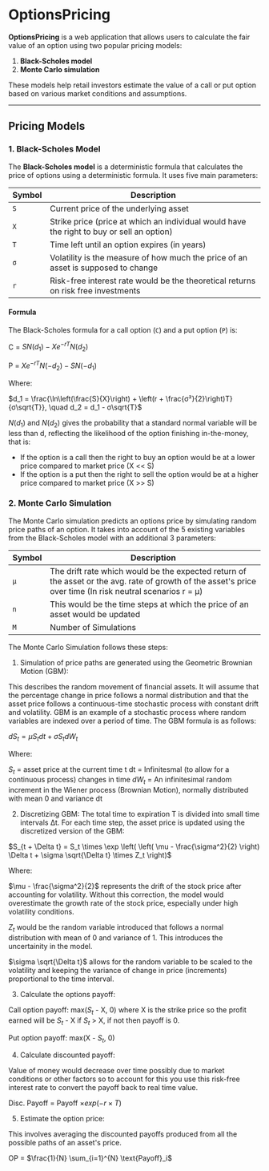 # OptionsPricing

**OptionsPricing** is a web application that allows users to calculate the fair value of an option using two popular pricing models:

1. **Black-Scholes model**
2. **Monte Carlo simulation**

These models help retail investors estimate the value of a call or put option based on various market conditions and assumptions.

---


## Pricing Models

### 1. Black-Scholes Model

The **Black-Scholes model** is a deterministic formula that calculates the price of options using a deterministic formula. It uses five main parameters:

| Symbol   | Description                                                                                |
|----------|--------------------------------------------------------------------------------------------|
| `S`      | Current price of the underlying asset                                                      |
| `X`      | Strike price (price at which an individual would have the right to buy or sell an option)  |
| `T`      | Time left until an option expires (in years)                                               |
| `σ`      | Volatility is the measure of how much the price of an asset is supposed to change          |
| `r`      | Risk-free interest rate would be the theoretical returns on risk free investments          |

#### Formula

The Black-Scholes formula for a call option (`C`) and a put option (`P`) is:

C = $SN(d_1) - Xe^{-rT}N(d_2)$

P = $Xe^{-rT}N(-d_2) - SN(-d_1)$

Where:

$d_1 = \frac{\ln\left(\frac{S}{X}\right) + \left(r + \frac{σ²}{2}\right)T}{σ\sqrt{T}}, \quad d_2 = d_1 - σ\sqrt{T}$

$N(d_1)$ and $N(d_2)$ gives the probability that a standard normal variable will be less than d, reflecting the likelihood of the option finishing in-the-money, that is:
- If the option is a call then the right to buy an option would be at a lower price compared to market price (X << S)
- If the option is a put then the right to sell the option would be at a higher price compared to market price (X >> S)

### 2. Monte Carlo Simulation
The Monte Carlo simulation predicts an options price by simulating random price paths of an option. It takes into account of the 5 existing variables from the Black-Scholes model with an additional 3 parameters: 

| Symbol   | Description                                                                                                             |
|----------|-------------------------------------------------------------------------------------------------------------------------|
| `μ`      | The drift rate which would be the expected return of the asset or the avg. rate of growth of the asset's price over time (In risk neutral scenarios r = μ)|
| `n`      | This would be the time steps at which the price of an asset would be updated                                 |
| `M`      | Number of Simulations                                                                                                   |

The Monte Carlo Simulation follows these steps:

1) Simulation of price paths are generated using the Geometric Brownian Motion (GBM):

This describes the random movement of financial assets. It will assume that the percentage change in price follows a normal distribution and that the asset price follows a continuous-time stochastic process with constant drift and volatility. GBM is an example of a stochastic process where random variables are indexed over a period of time. The GBM formula is as follows:

$dS_t = μ S_t dt + σ S_t dW_t$

Where:

$S_t$ = asset price at the current time t
dt = Infinitesmal (to allow for a continuous process) changes in time
$dW_t$ = An infinitesimal random increment in the Wiener process (Brownian Motion), normally distributed with mean 0 and variance dt

2) Discretizing GBM:
The total time to expiration T is divided into small time intervals Δt. For each time step, the asset price is updated using the discretized version of the GBM:

$S_{t + \Delta t} = S_t \times \exp \left( \left( \mu - \frac{\sigma^2}{2} \right) \Delta t + \sigma \sqrt{\Delta t} \times Z_t \right)$

Where:

$\mu - \frac{\sigma^2}{2}$ represents the drift of the stock price after accounting for volatility. Without this correction, the model would overestimate the growth rate of the stock price, especially under high volatility conditions.

$Z_t$ would be the random variable introduced that follows a normal distribution with mean of 0 and variance of 1. This introduces the uncertainity in the model.

$\sigma \sqrt{\Delta t}$ allows for the random variable to be scaled to the volatility and keeping the variance of change in price (increments) proportional to the time interval.

3) Calculate the options payoff:

Call option payoff: max($S_t$ - X, 0) where X is the strike price so the profit earned will be $S_t$ - X if $S_t$ > X, if not then payoff is 0.

Put option payoff: max(X - $S_t$, 0)

4) Calculate discounted payoff:

Value of money would decrease over time possibly due to market conditions or other factors so to account for this you use this risk-free interest rate to convert the payoff back to real time value.

Disc. Payoff = Payoff $\times exp( -r \times T)$

5) Estimate the option price:

This involves averaging the discounted payoffs produced from all the possible paths of an asset's price.

OP = $\frac{1}{N} \sum_{i=1}^{N} \text{Payoff}_i$





